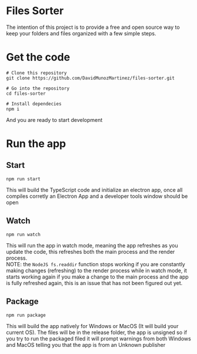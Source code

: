 
# Files Sorter

The intention of this project is to provide a free and open source way 
to keep your folders and files organized with a few simple steps.

# Get the code

```
# Clone this repository
git clone https://github.com/DavidMunozMartinez/files-sorter.git

# Go into the repository
cd files-sorter

# Install dependecies
npm i
```

And you are ready to start development

# Run the app

## Start

```
npm run start
```

This will build the TypeScript code and initialize an electron app, once all compiles
corretly an Electron App and a developer tools window should be open

## Watch

```
npm run watch
```

This will run the app in watch mode, meaning the app refreshes as you update the code, this refreshes both the main process and the render process.  
NOTE: the ```NodeJS fs.readdir``` function stops working if you are constantly making changes (refreshing) to the render process while in watch mode, it starts working again if you make a change to the main process and the app is fully refreshed again, this is an issue
that has not been figured out yet.

## Package
```
npm run package
```
This will build the app natively for Windows or MacOS (It will build your current OS). The files will be in the release folder, the app is unsigned so if you try to run the packaged filed it will prompt warnings from both Windows and MacOS telling you that the app is from an Unknown publisher

